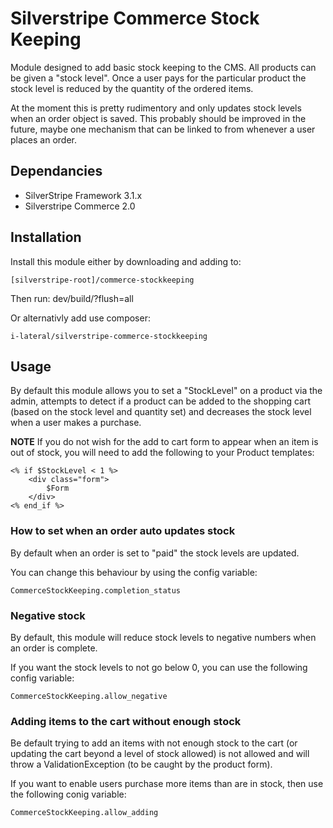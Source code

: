 Silverstripe Commerce Stock Keeping
===================================

Module designed to add basic stock keeping to the CMS. All products can
be given a "stock level". Once a user pays for the particular
product the stock level is reduced by the quantity of the ordered items. 

At the moment this is pretty rudimentory and only updates stock levels
when an order object is saved. This probably should be improved in the
future, maybe one mechanism that can be linked to from whenever a user
places an order. 

## Dependancies

* SilverStripe Framework 3.1.x
* Silverstripe Commerce 2.0

## Installation

Install this module either by downloading and adding to:

    [silverstripe-root]/commerce-stockkeeping

Then run: dev/build/?flush=all

Or alternativly add use composer:

    i-lateral/silverstripe-commerce-stockkeeping
    
## Usage

By default this module allows you to set a "StockLevel" on a product via
the admin, attempts to detect if a product can be added to the shopping
cart (based on the stock level and quantity set) and decreases the stock
level when a user makes a purchase.

**NOTE** If you do not wish for the add to cart form to appear when an
item is out of stock, you will need to add the following to your Product
templates:

    <% if $StockLevel < 1 %>
        <div class="form">
            $Form
        </div>
    <% end_if %>
    
### How to set when an order auto updates stock

By default when an order is set to "paid" the stock levels are updated.

You can change this behaviour by using the config variable:

    CommerceStockKeeping.completion_status

### Negative stock

By default, this module will reduce stock levels to negative numbers
when an order is complete.

If you want the stock levels to not go below 0, you can use the
following config variable:

    CommerceStockKeeping.allow_negative
    
### Adding items to the cart without enough stock

Be default trying to add an items with not enough stock to the cart
(or updating the cart beyond a level of stock allowed) is not allowed
and will throw a ValidationException (to be caught by the product form).

If you want to enable users purchase more items than are in stock, then
use the following conig variable:

    CommerceStockKeeping.allow_adding

